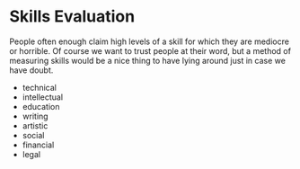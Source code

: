 # Skills Evaluation
People often enough claim high levels of a skill for which they are mediocre or horrible. Of course we want to trust people at their word, but a method of measuring skills would be a nice thing to have lying around just in case we have doubt.

- technical
- intellectual
- education
- writing
- artistic
- social
- financial
- legal